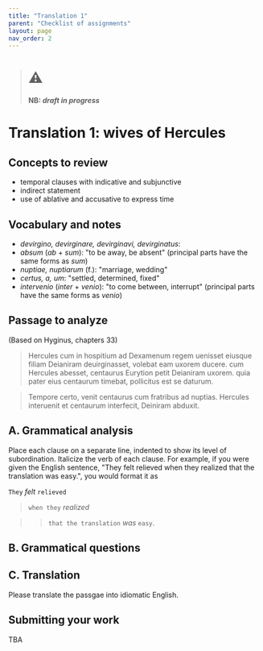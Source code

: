```yaml
---
title: "Translation 1"
parent: "Checklist of assignments"
layout: page
nav_order: 2
---
```


> # ⚠️
> **NB: *draft in progress***


# Translation 1: wives of Hercules


## Concepts to review 

- temporal clauses with indicative and subjunctive
- indirect statement
- use of ablative and accusative to express time

## Vocabulary and notes

- *devirgino, devirginare, devirginavi, devirginatus*:
- *absum* (*ab* + *sum*): "to be away, be absent" (principal parts have the same forms as *sum*)
- *nuptiae, nuptiarum* (f.): "marriage, wedding"
- *certus, a, um*: "settled, determined, fixed"
- *intervenio* (*inter* + *venio*): "to come between, interrupt" (principal parts have the same forms as *venio*)

## Passage to analyze

(Based on Hyginus, chapters 33)

> Hercules cum in hospitium ad Dexamenum regem uenisset eiusque filiam Deianiram deuirginasset, volebat eam uxorem ducere.  cum Hercules abesset,  centaurus Eurytion petit Deianiram uxorem. quia pater eius centaurum timebat, pollicitus est se daturum.

>Tempore certo, venit centaurus cum fratribus ad nuptias. Hercules interuenit et centaurum interfecit, Deiniram abduxit.




## A. Grammatical analysis

Place each clause on a separate line, indented to show its level of subordination.  Italicize the verb of each clause. For example, if you were given the English sentence, "They felt relieved when they realized that the translation was easy.", you would format it as

`They` *felt* `relieved`

> `when they` *realized*

>> `that the translation` *was* `easy`.

## B. Grammatical questions

## C. Translation

Please translate the passgae into idiomatic English.

## Submitting your work

TBA
